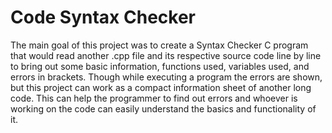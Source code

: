 # Code Syntax Checker
The main goal of this project was to create a Syntax Checker C program that would read another .cpp file and its respective source code line by line to bring out some basic information, functions used, variables used, and errors in brackets. Though while executing a program the errors are shown, but this project can work as a compact information sheet of another long code. This can help the programmer to find out errors and whoever is working on the code can easily understand the basics and functionality of it. 
 
 
